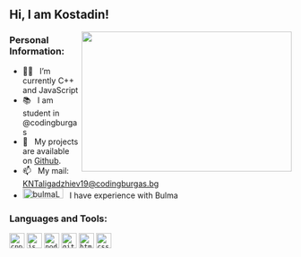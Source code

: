 ## Hi, I am Kostadin!

<img align="right" height="250" width="375" src = "https://github-readme-stats.vercel.app/api?username=KNTaligadzhiev19&theme=tokyonight&show_icons=true&count_private=true">

### Personal Information:

- 👨‍💻 &nbsp; I’m currently C++ and JavaScript
- 📚 &nbsp; I am student in @codingburgas
- 🚀 &nbsp; My projects are available on [Github](https://github.com/KNTaligadzhiev19?tab=repositories).
- 📫 &nbsp; My mail: [KNTaligadzhiev19@codingburgas.bg](mailto:KNTaligadzhiev19@codingburgas.bg)
- <img src="https://bulma.io/images/bulma-logo.png" width="72px" height="18px" alt="bulmaLogo" > &nbsp; I have experience with Bulma

### Languages and Tools:

<code><img height="27" src="https://pbs.twimg.com/media/D1oRoQ0WsAA036b.png" alt="cpp"></code>
<code><img height="27" src="https://user-images.githubusercontent.com/63719283/116715774-af5f6d80-a9df-11eb-9a93-5c6e01aae5d1.png" alt="js"></code>
<code><img height="27" src="https://upload.wikimedia.org/wikipedia/commons/d/d9/Node.js_logo.svg" alt="node"></code>
<code><img height="27" src="https://upload.wikimedia.org/wikipedia/commons/3/3f/Git_icon.svg" alt="git"></code>
<code><img height="27" src="https://upload.wikimedia.org/wikipedia/commons/2/21/Devicon-html5-plain-wordmark.svg" alt="html"></code>
<code><img height="27" src="https://user-images.githubusercontent.com/63719283/116717419-8809a000-a9e1-11eb-8e3c-148c4456be99.png" alt="css"></code>
